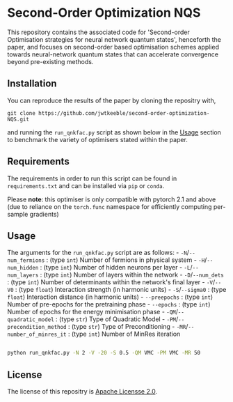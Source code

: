 # Second-Order Optimization NQS

This repository contains the associated code for 'Second-order Optimisation strategies for neural network quantum states', henceforth the paper,
and focuses on second-order based optimisation schemes applied towards neural-network quantum states that can accelerate convergence beyond pre-existing methods.

## Installation

You can reproduce the results of the paper by cloning the repositry with,

`git clone https://github.com/jwtkeeble/second-order-optimization-NQS.git`

and running the `run_qnkfac.py` script as shown below in the [Usage](#usage) section to benchmark the variety of optimisers stated within the paper.

## Requirements

The requirements in order to run this script can be found in `requirements.txt` and can be installed via `pip` or `conda`.

Please **note**: this optimiser is only compatible with pytorch 2.1 and above (due to reliance on the `torch.func` namespace for efficiently computing per-sample gradients)

## Usage

The arguments for the `run_qnkfac.py` script are as follows:
    - `-N`/`--num_fermions`         : (type `int`)    Number of fermions in physical system
    - `-H`/`--num_hidden`           : (type `int`)    Number of hidden neurons per layer
    - `-L`/`--num_layers`           : (type `int`)    Number of layers within the network
    - `-D`/`--num_dets`             : (type `int`)    Number of determinants within the network's final layer
    - `-V`/`--V0`                   : (type `float`)  Interaction strength (in harmonic units)
    - `-S`/`--sigma0`               : (type `float`)  Interaction distance (in harmonic units)
    - `--preepochs`                 : (type `int`)    Number of pre-epochs for the pretraining phase
    - `--epochs`                    : (type `int`)    Number of epochs for the energy minimisation phase
    - `-QM`/`--quadratic_model`     : (type `str`)    Type of Quadratic Model
    - `-PM`/`--precondition_method` : (type `str`)    Type of Preconditioning
    - `-MR`/`--number_of_minres_it` : (type `int`)    Number of MinRes iteration

```bash

python run_qnkfac.py -N 2 -V -20 -S 0.5 -QM VMC -PM VMC -MR 50

```

## License 

The license of this repositry is [Apache Licensse 2.0](https://choosealicense.com/licenses/apache-2.0/).